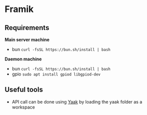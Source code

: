 # Framik

## Requirements

**Main server machine**

- bun `curl -fsSL https://bun.sh/install | bash`

**Daemon machine**

- bun `curl -fsSL https://bun.sh/install | bash`
- gpio `sudo apt install gpiod libgpiod-dev`

## Useful tools
- API call can be done using [Yaak](https://yaak.app/) by loading the yaak folder as a workspace
